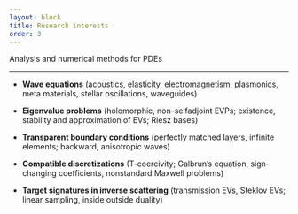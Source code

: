 ```yaml
---
layout: block
title: Research interests
order: 3
---
```


Analysis and numerical methods for PDEs
<!-- partial differential equations -->
------------

* __Wave equations__ (acoustics, elasticity, electromagnetism, plasmonics, meta materials, stellar oscillations, waveguides)  

* __Eigenvalue problems__ (holomorphic, non-selfadjoint EVPs; existence, stability  and approximation of EVs; Riesz bases)  

* __Transparent boundary conditions__ (perfectly matched layers, infinite elements; backward, anisotropic waves)  

* __Compatible discretizations__ (T-coercivity; Galbrun’s equation, sign-changing coefficients, nonstandard Maxwell problems)  

* __Target signatures in inverse scattering__ (transmission EVs, Steklov EVs; linear sampling, inside outside duality)
